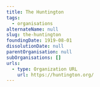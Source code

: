 ```yaml
---
title: The Huntington
tags:
  - organisations
alternateName: null
slug: the-huntington
foundingDate: 1919-08-01
dissolutionDate: null
parentOrganisation: null
subOrganisations: []
urls:
  - type: Organization URL
    url: https://huntington.org/
---
```


